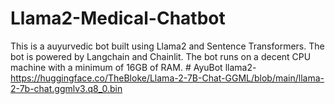 # Llama2-Medical-Chatbot
This is a auyurvedic bot built using Llama2 and Sentence Transformers. The bot is powered by Langchain and Chainlit. The bot runs on a decent CPU machine with a minimum of 16GB of RAM.
#   A y u B o t 
 
llama2-https://huggingface.co/TheBloke/Llama-2-7B-Chat-GGML/blob/main/llama-2-7b-chat.ggmlv3.q8_0.bin
